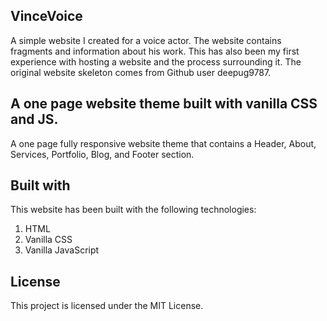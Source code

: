 ## VinceVoice

A simple website I created for a voice actor. The website contains fragments and information about his work. 
This has also been my first experience with hosting a website and the process surrounding it.
The original website skeleton comes from Github user deepug9787.




## A one page website theme built with vanilla CSS and JS.

A one page fully responsive website theme that contains a Header, About, Services,
Portfolio, Blog, and Footer section.

## Built with

This website has been built with the following technologies:

1. HTML
2. Vanilla CSS
3. Vanilla JavaScript

## License

This project is licensed under the MIT License.
